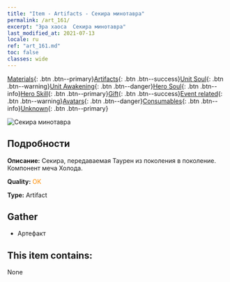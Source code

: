 ```yaml
---
title: "Item - Artifacts - Секира минотавра"
permalink: /art_161/
excerpt: "Эра хаоса  Секира минотавра"
last_modified_at: 2021-07-13
locale: ru
ref: "art_161.md"
toc: false
classes: wide
---
```

 [Materials](/ItemsRU/){: .btn .btn--primary}[Artifacts](/ItemsRU/Artifacts/){: .btn .btn--success}[Unit Soul](/ItemsRU/UnitSoul/){: .btn .btn--warning}[Unit Awakening](/ItemsRU/UnitAwakening/){: .btn .btn--danger}[Hero Soul](/ItemsRU/HeroSoul/){: .btn .btn--info}[Hero Skill](/ItemsRU/HeroSkill/){: .btn .btn--primary}[Gift](/ItemsRU/Gift/){: .btn .btn--success}[Event related](/ItemsRU/Events/){: .btn .btn--warning}[Avatars](/ItemsRU/Avatars/){: .btn .btn--danger}[Consumables](/ItemsRU/Consumables/){: .btn .btn--info}[Unknown](/ItemsRU/Unknown/){: .btn .btn--primary}

 ![Секира минотавра](/images/t/artifact_40432.png)

## Подробности
 **Описание:** Секира, передаваемая Таурен из поколения в поколение. Компонент меча Холода.

 **Quality:** <span style="color: #FF8C00">OK</span>

 **Type:** Artifact

## Gather

*    Артефакт 

## This item contains:

  None

